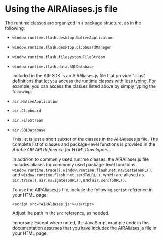 # Using the AIRAliases.js file

The runtime classes are organized in a package structure, as in the following:

- `window.runtime.flash.desktop.NativeApplication`

- `window.runtime.flash.desktop.ClipboardManager`

- `window.runtime.flash.filesystem.FileStream`

- `window.runtime.flash.data.SQLDatabase`

  Included in the AIR SDK is an AIRAliases.js file that provide "alias"
  definitions that let you access the runtime classes with less typing. For
  example, you can access the classes listed above by simply typing the
  following:

- `air.NativeApplication`

- `air.Clipboard`

- `air.FileStream`

- `air.SQLDatabase`

  This list is just a short subset of the classes in the AIRAliases.js file. The
  complete list of classes and package-level functions is provided in the _Adobe
  AIR API Reference for HTML Developers_ .

  In addition to commonly used runtime classes, the AIRAliases.js file includes
  aliases for commonly used package-level functions: `window.runtime.trace()`,
  `window.runtime.flash.net.navigateToURL()`, and
  `window.runtime.flash.net.sendToURL()`, which are aliased as `air.trace()`,
  `air.navigateToURL()`, and `air.sendToURL()`.

  To use the AIRAliases.js file, include the following `script` reference in
  your HTML page:

      <script src="AIRAliases.js"></script>

  Adjust the path in the `src` reference, as needed.

  Important: Except where noted, the JavaScript example code in this
  documentation assumes that you have included the AIRAliases.js file in your
  HTML page.
